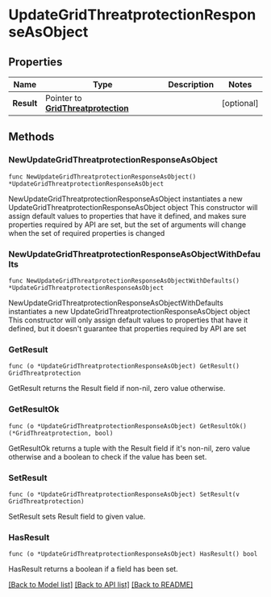 # UpdateGridThreatprotectionResponseAsObject

## Properties

Name | Type | Description | Notes
------------ | ------------- | ------------- | -------------
**Result** | Pointer to [**GridThreatprotection**](GridThreatprotection.md) |  | [optional] 

## Methods

### NewUpdateGridThreatprotectionResponseAsObject

`func NewUpdateGridThreatprotectionResponseAsObject() *UpdateGridThreatprotectionResponseAsObject`

NewUpdateGridThreatprotectionResponseAsObject instantiates a new UpdateGridThreatprotectionResponseAsObject object
This constructor will assign default values to properties that have it defined,
and makes sure properties required by API are set, but the set of arguments
will change when the set of required properties is changed

### NewUpdateGridThreatprotectionResponseAsObjectWithDefaults

`func NewUpdateGridThreatprotectionResponseAsObjectWithDefaults() *UpdateGridThreatprotectionResponseAsObject`

NewUpdateGridThreatprotectionResponseAsObjectWithDefaults instantiates a new UpdateGridThreatprotectionResponseAsObject object
This constructor will only assign default values to properties that have it defined,
but it doesn't guarantee that properties required by API are set

### GetResult

`func (o *UpdateGridThreatprotectionResponseAsObject) GetResult() GridThreatprotection`

GetResult returns the Result field if non-nil, zero value otherwise.

### GetResultOk

`func (o *UpdateGridThreatprotectionResponseAsObject) GetResultOk() (*GridThreatprotection, bool)`

GetResultOk returns a tuple with the Result field if it's non-nil, zero value otherwise
and a boolean to check if the value has been set.

### SetResult

`func (o *UpdateGridThreatprotectionResponseAsObject) SetResult(v GridThreatprotection)`

SetResult sets Result field to given value.

### HasResult

`func (o *UpdateGridThreatprotectionResponseAsObject) HasResult() bool`

HasResult returns a boolean if a field has been set.


[[Back to Model list]](../README.md#documentation-for-models) [[Back to API list]](../README.md#documentation-for-api-endpoints) [[Back to README]](../README.md)


